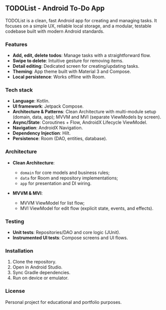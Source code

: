 ## TODOList - Android To-Do App
TODOList is a clean, fast Android app for creating and managing tasks. It focuses on a simple UX, reliable local storage, and a modular, testable codebase built with modern Android standards.

### Features
- **Add, edit, delete todos**: Manage tasks with a straightforward flow.
- **Swipe to delete**: Intuitive gesture for removing items.
- **Detail editing**: Dedicated screen for creating/updating tasks.
- **Theming**: App theme built with Material 3 and Compose.
- **Local persistence**: Works offline with Room.


### Tech stack
+ **Language**: Kotlin.
+ **UI framework**: Jetpack Compose.
+ **Architecture & Patterns**: Clean Architecture with multi-module setup (domain, data, app); MVVM and MVI (separate ViewModels by screen).
+ **Async/State**: Coroutines + Flow, AndroidX Lifecycle ViewModel.
+ **Navigation**: AndroidX Navigation.
+ **Dependency Injection**: Hilt.
+ **Persistence**: Room (DAO, entities, database).


### Architecture 
* **Clean Architecture**:
  - `domain` for core models and business rules;
  - `data` for Room and repository implementations;
  - `app` for presentation and DI wiring.
 
* **MVVM & MVI**:
  + MVVM ViewModel for list flow;
  + MVI ViewModel for edit flow (explicit state, events, and effects).


### Testing
- **Unit tests**: Repositories/DAO and core logic (JUnit).
- **Instrumented UI tests**: Compose screens and UI flows.


### Installation
1. Clone the repository.
2. Open in Android Studio.
3. Sync Gradle dependencies.
4. Run on device or emulator.


### License
Personal project for educational and portfolio purposes.
